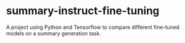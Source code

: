 # summary-instruct-fine-tuning
A project using Python and Tensorflow to compare different fine-tuned models on a summary generation task.
